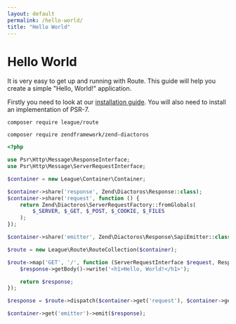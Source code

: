 ```yaml
---
layout: default
permalink: /hello-world/
title: "Hello World"
---
```


# Hello World

It is very easy to get up and running with Route. This guide will help you create a simple "Hello, World!" application.

Firstly you need to look at our [installation guide](/installation). You will also need to install an implementation of PSR-7.

~~~
composer require league/route
~~~

~~~
composer require zendframework/zend-diactoros
~~~

~~~php
<?php

use Psr\Http\Message\ResponseInterface;
use Psr\Http\Message\ServerRequestInterface;

$container = new League\Container\Container;

$container->share('response', Zend\Diactoros\Response::class);
$container->share('request', function () {
    return Zend\Diactoros\ServerRequestFactory::fromGlobals(
        $_SERVER, $_GET, $_POST, $_COOKIE, $_FILES
    );
});

$container->share('emitter', Zend\Diactoros\Response\SapiEmitter::class);

$route = new League\Route\RouteCollection($container);

$route->map('GET', '/', function (ServerRequestInterface $request, ResponseInterface $response) {
    $response->getBody()->write('<h1>Hello, World!</h1>');

    return $response;
});

$response = $route->dispatch($container->get('request'), $container->get('response'));

$container->get('emitter')->emit($response);
~~~
